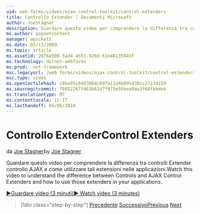 ```yaml
---
uid: web-forms/videos/ajax-control-toolkit/control-extenders
title: Controllo Extender | Documenti Microsoft
author: JoeStagner
description: Guardare questo video per comprendere la differenza tra controlli Extender controllo AJAX e come utilizzare tali estensioni nelle applicazioni.
ms.author: aspnetcontent
manager: wpickett
ms.date: 05/13/2009
ms.topic: article
ms.assetid: 26f6a508-5ad4-4551-826d-61e48135943f
ms.technology: dotnet-webforms
ms.prod: .net-framework
msc.legacyurl: /web-forms/videos/ajax-control-toolkit/control-extenders
msc.type: video
ms.openlocfilehash: c8be85c6683064c697a11d4b895438cc2722d159
ms.sourcegitcommit: f8852267f463b62d7f975e56bea9aa3f68fbbdeb
ms.translationtype: MT
ms.contentlocale: it-IT
ms.lasthandoff: 04/06/2018
---
```

<a name="control-extenders"></a><span data-ttu-id="f6382-103">Controllo Extender</span><span class="sxs-lookup"><span data-stu-id="f6382-103">Control Extenders</span></span>
====================
<span data-ttu-id="f6382-104">da [Joe Stagner](https://github.com/JoeStagner)</span><span class="sxs-lookup"><span data-stu-id="f6382-104">by [Joe Stagner](https://github.com/JoeStagner)</span></span>

<span data-ttu-id="f6382-105">Guardare questo video per comprendere la differenza tra controlli Extender controllo AJAX e come utilizzare tali estensioni nelle applicazioni.</span><span class="sxs-lookup"><span data-stu-id="f6382-105">Watch this video to understand the difference between Controls and AJAX Control Extenders and how to use those extenders in your applications.</span></span>

[<span data-ttu-id="f6382-106">&#9654;Guardare video (3 minuti)</span><span class="sxs-lookup"><span data-stu-id="f6382-106">&#9654; Watch video (3 minutes)</span></span>](https://channel9.msdn.com/Blogs/ASP-NET-Site-Videos/control-extenders)

> [!div class="step-by-step"]
> <span data-ttu-id="f6382-107">[Precedente](utilize-the-ajax-rating-control-in-the-aspnet-toolkit.md)
> [Successivo](color-picker.md)</span><span class="sxs-lookup"><span data-stu-id="f6382-107">[Previous](utilize-the-ajax-rating-control-in-the-aspnet-toolkit.md)
[Next](color-picker.md)</span></span>
